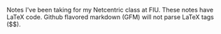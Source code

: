 Notes I've been taking for my Netcentric class at FIU.
These notes have LaTeX code. Github flavored markdown (GFM) will not parse LaTeX tags ($$).
